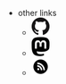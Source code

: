 - other links
  - [![Bjompen at GitHub](./images/mark.png "Bjompen at GitHub")](http://github.com/bjompen/)
  - [![Bjompen at ~~Twitter~~ Mastodon](./images/Mastodon.png "Bjompen at ~~Twitter~~ Mastodon")](mastodon.nu/@bjompen)
  - [![Bjompen as a service (RSS)](./images/baas.png "Bjompen as a service (RSS)")](http://bjompen.com/rss/rss.xml)
  